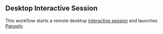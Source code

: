 ## Desktop Interactive Session
This workflow starts a remote desktop [interactive session](https://github.com/parallelworks/interactive_session/blob/main/README-v3.md) and launches [Panoply](https://www.earthdata.nasa.gov/technology/panoply#:~:text=Panoply%2C%20developed%20by%20NASA's%20Goddard,and%20GRIdded%20Binary%20(GRIB).).
